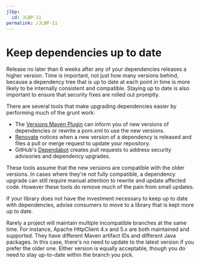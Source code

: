 ```yaml
---
jlbp:
  id: JLBP-11
permalink: /JLBP-11
---
```

# Keep dependencies up to date

Release no later than 6 weeks after any of your dependencies
releases a higher version. Time is important, not just how many versions behind,
because a dependency tree that is up to date at each point in time is
more likely to be internally consistent and compatible.
Staying up to date is also important to ensure that security fixes are rolled
out promptly.

There are several tools that make upgrading dependencies easier by performing much of the grunt work:

* The [Versions Maven Plugin](https://www.mojohaus.org/versions-maven-plugin/)
  can inform you of new versions of dependencies or rewrite a
  pom.xml to use the new versions.
* [Renovate](https://renovate.whitesourcesoftware.com/) notices when a new
  version of a dependency is released and files a pull or merge request to
  update your repository.
* GitHub's [Dependabot](https://dependabot.com/) creates pull requests to address security advisories and dependency upgrades.

These tools assume that the new versions are compatible with the older versions.
In cases where they're not fully compatible, a dependency upgrade can still require
manual attention to rewrite and update affected code. However these tools do remove
much of the pain from small updates.

If your library does not have the investment necessary to keep up to date with
dependencies, advise consumers to move to a library that is kept more up to
date.

Rarely a project will maintain multiple incompatible branches at the same time.
For instance, Apache HttpClient 4.x and 5.x are both maintained and supported.
They have different Maven artifact IDs and different Java packages. In this case,
there's no need to update to the latest version if you prefer the older one.
Either version is equally acceptable, though you do need to stay up-to-date
within the branch you pick. 
